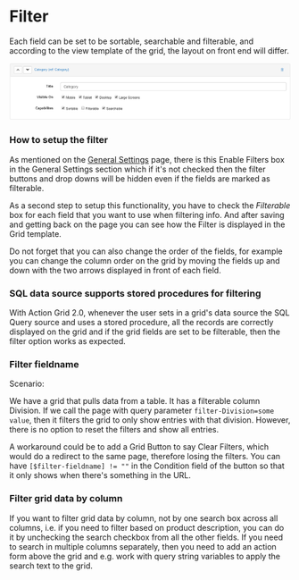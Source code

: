 # Filter

Each field can be set to be sortable, searchable and filterable, and according to the view template of the grid, the layout on front end will differ.

![](images/filter.png)

### How to setup the filter

As mentioned on the [General Settings](general-settings.md) page, there is this Enable Filters box in the General Settings section which if it's not checked then the filter buttons and drop downs will be hidden even if the fields are marked as filterable. 

As a second step to setup this functionality, you have to check the *Filterable* box for each field that you want to use when filtering info. And after saving and getting back on the page you can see how the Filter is displayed in the Grid template. 

Do not forget that you can also change the order of the fields, for example you can change the column order on the grid by moving the fields up and down with the two arrows displayed in front of each field.

### SQL data source supports stored procedures for filtering

With Action Grid 2.0, whenever the user sets in a grid's data source the SQL Query source and uses a stored procedure, all the records are correctly displayed on the grid and if the grid fields are set to be filterable, then the filter option works as expected.


### Filter fieldname

Scenario: 

We have a grid that pulls data from a table. It has a filterable column Division. If we call the page with query parameter `filter-Division=some value`, then it filters the grid to only show entries with that division. However, there is no option to reset the filters and show all entries.

A workaround could be to add a Grid Button to say Clear Filters, which would do a redirect to the same page, therefore losing the filters. You can have `[$filter-fieldname] != ""` in the Condition field of the button so that it only shows when there's something in the URL.

### Filter grid data by column

If you want to filter grid data by column, not by one search box across all columns, i.e. if you need to filter based on product description, you can do it by unchecking the search checkbox from all the other fields. If you need to search in multiple columns separately, then you need to add an action form above the grid and e.g. work with query string variables to apply the search text to the grid.



